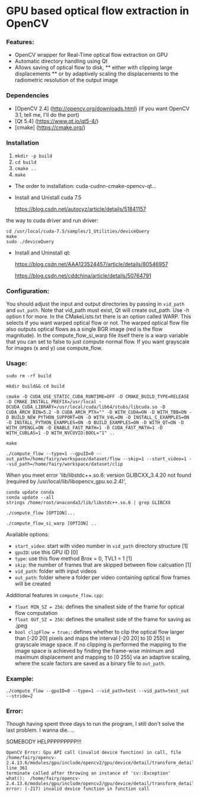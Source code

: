 GPU based optical flow extraction in OpenCV
====================
### Features:
* OpenCV wrapper for Real-Time optical flow extraction on GPU
* Automatic directory handling using Qt
* Allows saving of optical flow to disk, 
** either with clipping large displacements 
** or by adaptively scaling the displacements to the radiometric resolution of the output image

### Dependencies
* [OpenCV 2.4] (http://opencv.org/downloads.html) (if you want OpenCV 3.1, tell me, I'll do the port)
* [Qt 5.4] (https://www.qt.io/qt5-4/)
* [cmake] (https://cmake.org/)

### Installation
1. `mkdir -p build`
2. `cd build`
3. `cmake ..`
4. `make`

* The order to installation: cuda-cudnn-cmake-opencv-qt...

- Install and Unistall cuda 7.5

  https://blog.csdn.net/autocyz/article/details/51841157


the way to cuda driver and run driver:
```
cd /usr/local/cuda-7.5/samples/1_Utilities/deviceQuery 
make 
sudo ./deviceQuery
```


- Install and Uninstall qt: 

  https://blog.csdn.net/AAA123524457/article/details/80546957

  https://blog.csdn.net/cddchina/article/details/50764791



### Configuration:
You should adjust the input and output directories by passing in `vid_path` and `out_path`. Note that vid_path must exist, Qt will create out_path. Use -h option t for more.
In the CMakeLists.txt there is an option called WARP. This selects if you want warped optical flow or not. The warped optical flow file also outputs optical flows as a single BGR image (red is the flow magnitude). In the compute_flow_si_warp file itself there is a warp variable that you can set to false to just compute normal flow. If you want grayscale for images (x and y) use compute_flow.

### Usage:


```
sudo rm -rf build

mkdir build&& cd build

cmake -D CUDA_USE_STATIC_CUDA_RUNTIME=OFF -D CMAKE_BUILD_TYPE=RELEASE -D CMAKE_INSTALL_PREFIX=/usr/local -DCUDA_CUDA_LIBRARY=/usr/local/cuda/lib64/stubs/libcuda.so -D CUDA_ARCH_BIN=5.2 -D CUDA_ARCH_PTX="" -D WITH_CUDA=ON -D WITH_TBB=ON -D BUILD_NEW_PYTHON_SUPPORT=ON -D WITH_V4L=ON -D INSTALL_C_EXAMPLES=ON -D INSTALL_PYTHON_EXAMPLES=ON -D BUILD_EXAMPLES=ON -D WITH_QT=ON -D WITH_OPENGL=ON -D ENABLE_FAST_MATH=1 -D CUDA_FAST_MATH=1 -D WITH_CUBLAS=1 -D WITH_NVCUVID:BOOL="1" ..

make

./compute_flow --type=1 --gpuID=0 --out_path=/home/fairy/workspace/dataset/flow --skip=1 --start_video=1 --vid_path=/home/fairy/workspace/dataset/clip

```

When you meet error 'lib/libstdc++.so.6: version GLIBCXX_3.4.20 not found (required by /usr/local/lib/libopencv_gpu.so.2.4)',
```
conda update conda  
conda update --all 
strings /home/root/anaconda3/lib/libstdc++.so.6 | grep GLIBCXX 
```


```
./compute_flow [OPTION]...
```
```
./compute_flow_si_warp [OPTION] ..
```

Available options:
* `start_video`: start with video number in `vid_path` directory structure [1]
* `gpuID`: use this GPU ID [0]
* `type`: use this flow method Brox = 0, TVL1 = 1 [1] 
* `skip`: the number of frames that are skipped between flow calcuation [1]
* `vid_path`: folder with input videos
* `out_path`: folder where a folder per video containing optical flow frames will be created

Additional features in `compute_flow.cpp`:
* `float MIN_SZ = 256`: defines the smallest side of the frame for optical flow computation
* `float OUT_SZ = 256`: defines the smallest side of the frame for saving as .jpeg 
* `bool clipFlow = true;`: defines whether to clip the optical flow larger than [-20 20] pixels and maps the interval [-20 20] to  [0 255] in grayscale image space. If no clipping is performed the mapping to the image space is achieved by finding the frame-wise minimum and maximum displacement and mapping to [0 255] via an adaptive scaling, where the scale factors are saved as a binary file to `out_path`.

### Example:
```
./compute_flow --gpuID=0 --type=1 --vid_path=test --vid_path=test_out --stride=2
```


### Error:
  Though having spent three days to run the program, I still don't solve the last problem. I wanna die. ...
  
  SOMEBODY HELPPPPPPPPP!!!
  ```
  OpenCV Error: Gpu API call (invalid device function) in call, file /home/fairy/opencv-2.4.13.6/modules/gpu/include/opencv2/gpu/device/detail/transform_detail.hpp, line 361
terminate called after throwing an instance of 'cv::Exception'
  what():  /home/fairy/opencv-2.4.13.6/modules/gpu/include/opencv2/gpu/device/detail/transform_detail.hpp:361: error: (-217) invalid device function in function call
  ```
 
